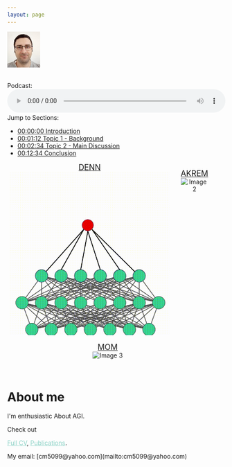 ```yaml
---
layout: page
---
```


<!--<span style="display:block; margin-top:-30px;">
![My face](my_profile2c.jpg)
</span>-->

<img align="left" src="my_profile2c.jpg" width="15%" height="15%">

<br/><br/><br/><br/><br/><br/>

Podcast:
<audio controls id="audioPlayer" style="width: 100%;">
  <source src="https://archive.org/download/interv2/interv2.mp3" type="audio/mpeg">
  Your browser does not support the audio element.
</audio>
Jump to Sections:
- <a href="#" onclick="setTime(0)">00:00:00 Introduction</a>  
- <a href="#" onclick="setTime(75)">00:01:12 Topic 1 - Background</a>  
- <a href="#" onclick="setTime(210)">00:02:34 Topic 2 - Main Discussion</a>  
- <a href="#" onclick="setTime(345)">00:12:34 Conclusion</a>  

<script>
function setTime(seconds) {
  var audio = document.getElementById("audioPlayer");
  audio.currentTime = seconds;
  audio.play();
}
</script>





<!--<p align="center">
  <img src="DENN.gif" alt="Image 1" style="display: inline-block; width: 45%; margin: 0 20px;"><em>DENN</em>
  <img src="DENN.gif" alt="Image 2" style="display: inline-block; width: 45%; margin: 0 20px;"><em>DENN</em><br/><br/>
  <img src="DENN.gif" alt="Image 3" style="display: inline-block; width: 60%; margin: 0 20px;"><em>DENN</em>
</p>

<br/><br/><br/><br/><br/><br/>-->

<div style="display: flex; justify-content: center;">
  <figure style="margin: 0 0px; text-align: center;">
    <figcaption style="font-size: 18px;"><a href="https://shimon-k.github.io/publications.html#DENN">DENN</a></figcaption>
    <img src="DENN-small.gif" alt="Image 1" style="width: 97%;">
  </figure>
  <figure style="margin-left: 4%; text-align: center;">
    <figcaption style="font-size: 18px;"><a href="https://shimon-k.github.io/publications.html#AKREM">AKREM</a></figcaption>
    <img src="AKREM-for-site-short2.gif" alt="Image 2" style="width: 1300px;">    
  </figure>
</div>
<div style="display: flex; justify-content: center;">
  <figure style="margin-left: 0%; text-align: center;">
    <figcaption style="font-size: 18px;"><a href="https://shimon-k.github.io/publications.html#MOM">MOM</a></figcaption>
    <img src="MOM_1min_site.gif" alt="Image 3" style="width: 100%;">
  </figure>
</div>

<br/>

# About me

I'm enthusiastic About AGI. 

Check out
<!--<a style="color:#8dd3c7" href="https://shimon-k.github.io/AGI-Course/">AGI Course</a>,-->
<a style="color:#8dd3c7" href="/cv.html">Full CV</a>,
<a style="color:#8dd3c7" href="/publications.html">Publications</a>.

<!--&nbsp; &nbsp; &nbsp; &nbsp; &nbsp; &nbsp; -->My email: [cm5099@yahoo.com](mailto:cm5099@yahoo.com)



